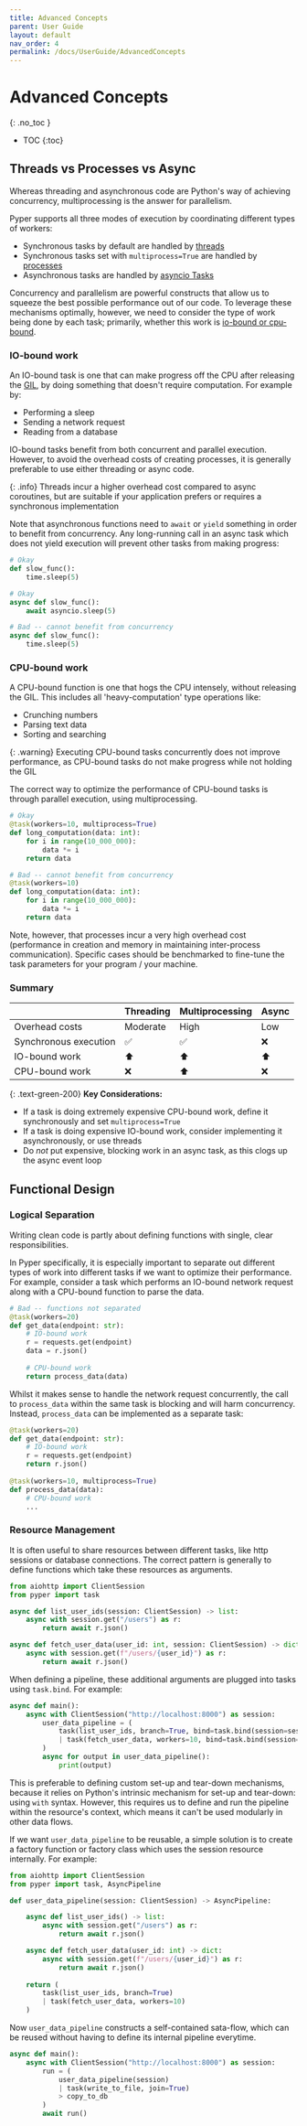```yaml
---
title: Advanced Concepts
parent: User Guide
layout: default
nav_order: 4
permalink: /docs/UserGuide/AdvancedConcepts
---
```


# Advanced Concepts
{: .no_toc }

* TOC
{:toc}

## Threads vs Processes vs Async

Whereas threading and asynchronous code are Python's way of achieving concurrency, multiprocessing is the answer for parallelism. 

Pyper supports all three modes of execution by coordinating different types of workers:

* Synchronous tasks by default are handled by [threads](https://docs.python.org/3/library/threading.html)
* Synchronous tasks set with `multiprocess=True` are handled by [processes](https://docs.python.org/3/library/multiprocessing.html)
* Asynchronous tasks are handled by [asyncio Tasks](https://docs.python.org/3/library/asyncio-task.html)


Concurrency and parallelism are powerful constructs that allow us to squeeze the best possible performance out of our code.
To leverage these mechanisms optimally, however, we need to consider the type of work being done by each task; primarily, whether this work is [io-bound or cpu-bound](https://stackoverflow.com/questions/868568).


### IO-bound work

An IO-bound task is one that can make progress off the CPU after releasing the [GIL](https://wiki.python.org/moin/GlobalInterpreterLock), by doing something that doesn't require computation. For example by:

* Performing a sleep
* Sending a network request
* Reading from a database

IO-bound tasks benefit from both concurrent and parallel execution.
However, to avoid the overhead costs of creating processes, it is generally preferable to use either threading or async code.

{: .info}
Threads incur a higher overhead cost compared to async coroutines, but are suitable if your application prefers or requires a synchronous implementation

Note that asynchronous functions need to `await` or `yield` something in order to benefit from concurrency.
Any long-running call in an async task which does not yield execution will prevent other tasks from making progress:

```python
# Okay
def slow_func():
    time.sleep(5)

# Okay
async def slow_func():
    await asyncio.sleep(5)

# Bad -- cannot benefit from concurrency
async def slow_func():
    time.sleep(5)
```

### CPU-bound work

A CPU-bound function is one that hogs the CPU intensely, without releasing the GIL. This includes all 'heavy-computation' type operations like:

* Crunching numbers
* Parsing text data
* Sorting and searching

{: .warning}
Executing CPU-bound tasks concurrently does not improve performance, as CPU-bound tasks do not make progress while not holding the GIL

The correct way to optimize the performance of CPU-bound tasks is through parallel execution, using multiprocessing.

```python
# Okay
@task(workers=10, multiprocess=True)
def long_computation(data: int):
    for i in range(10_000_000):
        data *= i
    return data

# Bad -- cannot benefit from concurrency
@task(workers=10)
def long_computation(data: int):
    for i in range(10_000_000):
        data *= i
    return data
```

Note, however, that processes incur a very high overhead cost (performance in creation and memory in maintaining inter-process communication). Specific cases should be benchmarked to fine-tune the task parameters for your program / your machine.

### Summary

|                       | Threading | Multiprocessing | Async   |
|:----------------------|:----------|:----------------|:--------|
| Overhead costs        | Moderate  | High            | Low     |
| Synchronous execution | ✅        | ✅             | ❌      | 
| IO-bound work         | ⬆️        | ⬆️             | ⬆️      |
| CPU-bound work        | ❌        | ⬆️             | ❌      |

{: .text-green-200}
**Key Considerations:**

* If a task is doing extremely expensive CPU-bound work, define it synchronously and set `multiprocess=True`
* If a task is doing expensive IO-bound work, consider implementing it asynchronously, or use threads
* Do _not_ put expensive, blocking work in an async task, as this clogs up the async event loop

## Functional Design

### Logical Separation

Writing clean code is partly about defining functions with single, clear responsibilities.

In Pyper specifically, it is especially important to separate out different types of work into different tasks if we want to optimize their performance. For example, consider a task which performs an IO-bound network request along with a CPU-bound function to parse the data.

```python
# Bad -- functions not separated
@task(workers=20)
def get_data(endpoint: str):
    # IO-bound work
    r = requests.get(endpoint)
    data = r.json()
    
    # CPU-bound work
    return process_data(data)
```

Whilst it makes sense to handle the network request concurrently, the call to `process_data` within the same task is blocking and will harm concurrency.
Instead, `process_data` can be implemented as a separate task:

```python
@task(workers=20)
def get_data(endpoint: str):
    # IO-bound work
    r = requests.get(endpoint)
    return r.json()
    
@task(workers=10, multiprocess=True)
def process_data(data):
    # CPU-bound work
    ...
```

### Resource Management

It is often useful to share resources between different tasks, like http sessions or database connections.
The correct pattern is generally to define functions which take these resources as arguments.

```python
from aiohttp import ClientSession
from pyper import task

async def list_user_ids(session: ClientSession) -> list:
    async with session.get("/users") as r:
        return await r.json()

async def fetch_user_data(user_id: int, session: ClientSession) -> dict:
    async with session.get(f"/users/{user_id}") as r:
        return await r.json()
```

When defining a pipeline, these additional arguments are plugged into tasks using `task.bind`. For example:

```python
async def main():
    async with ClientSession("http://localhost:8000") as session:
        user_data_pipeline = (
            task(list_user_ids, branch=True, bind=task.bind(session=session))
            | task(fetch_user_data, workers=10, bind=task.bind(session=session))
        )
        async for output in user_data_pipeline():
            print(output)
```

This is preferable to defining custom set-up and tear-down mechanisms, because it relies on Python's intrinsic mechanism for set-up and tear-down: using `with` syntax.
However, this requires us to define and run the pipeline within the resource's context, which means it can't be used modularly in other data flows.

If we want `user_data_pipeline` to be reusable, a simple solution is to create a factory function or factory class which uses the session resource internally. For example:

```python
from aiohttp import ClientSession
from pyper import task, AsyncPipeline

def user_data_pipeline(session: ClientSession) -> AsyncPipeline:

    async def list_user_ids() -> list:
        async with session.get("/users") as r:
            return await r.json()

    async def fetch_user_data(user_id: int) -> dict:
        async with session.get(f"/users/{user_id}") as r:
            return await r.json()
    
    return (
        task(list_user_ids, branch=True)
        | task(fetch_user_data, workers=10)
    )
```

Now `user_data_pipeline` constructs a self-contained sata-flow, which can be reused without having to define its internal pipeline everytime.

```python
async def main():
    async with ClientSession("http://localhost:8000") as session:
        run = (
            user_data_pipeline(session)
            | task(write_to_file, join=True)
            > copy_to_db
        )
        await run()
```